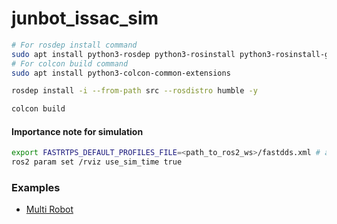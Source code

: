 # junbot_issac_sim

```bash
# For rosdep install command
sudo apt install python3-rosdep python3-rosinstall python3-rosinstall-generator python3-wstool build-essential
# For colcon build command
sudo apt install python3-colcon-common-extensions

rosdep install -i --from-path src --rosdistro humble -y

colcon build
```

#### Importance note for simulation

```bash
export FASTRTPS_DEFAULT_PROFILES_FILE=<path_to_ros2_ws>/fastdds.xml # add this to extra param in Isaac Sim when start 
ros2 param set /rviz use_sim_time true
```

### Examples

- [Multi Robot](https://www.youtube.com/watch?v=bmpe-xUZImQ)



